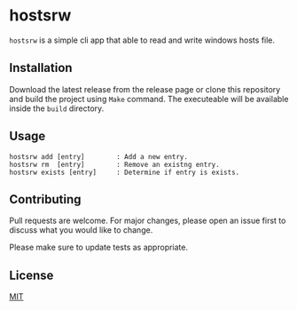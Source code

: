 # hostsrw

`hostsrw` is a simple cli app that able to read and write windows hosts file.

## Installation

Download the latest release from the release page or clone this repository and build the project using `Make` command. The executeable will be available inside the `build` directory.

## Usage

```
hostsrw add [entry]        : Add a new entry.
hostsrw rm  [entry]        : Remove an existng entry.
hostsrw exists [entry]     : Determine if entry is exists.
```

## Contributing

Pull requests are welcome. For major changes, please open an issue first
to discuss what you would like to change.

Please make sure to update tests as appropriate.

## License

[MIT](https://github.com/aziyan99/hostsrw/blob/main/LICENSE)

